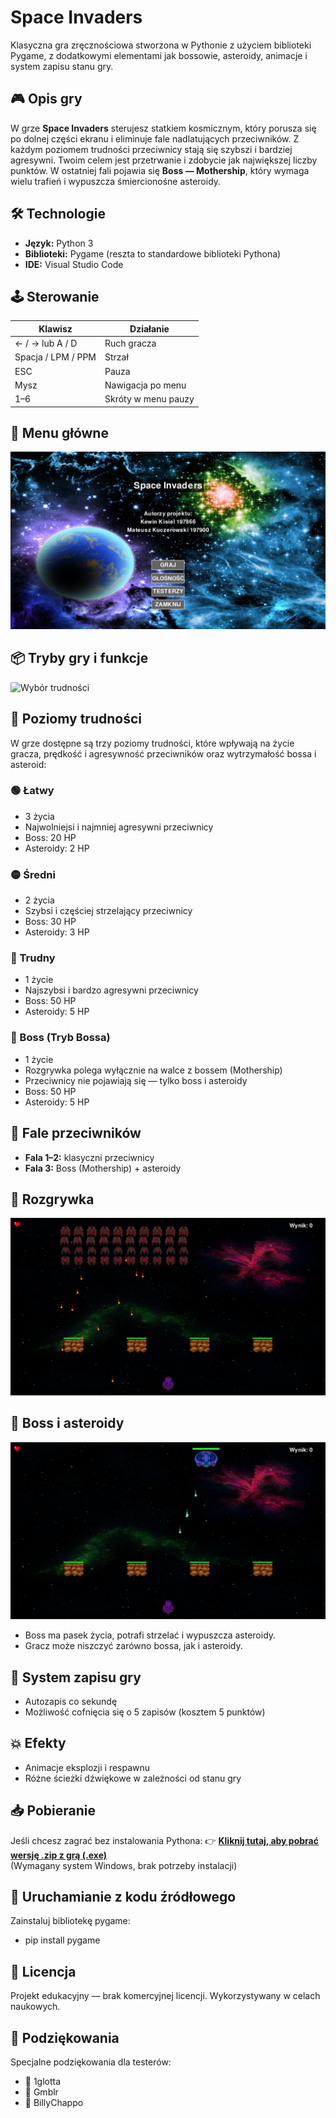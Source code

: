 # Space Invaders
Klasyczna gra zręcznościowa stworzona w Pythonie z użyciem biblioteki Pygame, z dodatkowymi elementami jak bossowie, asteroidy, animacje i system zapisu stanu gry.

## 🎮 Opis gry
W grze **Space Invaders** sterujesz statkiem kosmicznym, który porusza się po dolnej części ekranu i eliminuje fale nadlatujących przeciwników. Z każdym poziomem trudności przeciwnicy stają się szybszi i bardziej agresywni.
Twoim celem jest przetrwanie i zdobycie jak największej liczby punktów. W ostatniej fali pojawia się **Boss — Mothership**, który wymaga wielu trafień i wypuszcza śmiercionośne asteroidy.

## 🛠️ Technologie
- **Język:** Python 3  
- **Biblioteki:** Pygame (reszta to standardowe biblioteki Pythona)
- **IDE:** Visual Studio Code

## 🕹️ Sterowanie
| Klawisz | Działanie                        |
|--------|-----------------------------------|
| ← / → lub A / D | Ruch gracza              |
| Spacja / LPM / PPM | Strzał                |
| ESC    | Pauza                             |
| Mysz   | Nawigacja po menu                 |
| 1–6    | Skróty w menu pauzy               |

## 🧭 Menu główne
![Menu](README(NieDotyczyProjektu)/menu.png)

## 📦 Tryby gry i funkcje
![Wybór trudności](README(NieDotyczyProjektu)/poziom_trudnosci.png)

## 🎯 Poziomy trudności
W grze dostępne są trzy poziomy trudności, które wpływają na życie gracza, prędkość i agresywność przeciwników oraz wytrzymałość bossa i asteroid:
### 🟢 Łatwy
- 3 życia
- Najwolniejsi i najmniej agresywni przeciwnicy
- Boss: 20 HP
- Asteroidy: 2 HP
### 🟡 Średni
- 2 życia
- Szybsi i częściej strzelający przeciwnicy
- Boss: 30 HP
- Asteroidy: 3 HP
### 🔴 Trudny
- 1 życie
- Najszybsi i bardzo agresywni przeciwnicy
- Boss: 50 HP
- Asteroidy: 5 HP
### 👾 Boss (Tryb Bossa)
- 1 życie
- Rozgrywka polega wyłącznie na walce z bossem (Mothership)
- Przeciwnicy nie pojawiają się — tylko boss i asteroidy
- Boss: 50 HP
- Asteroidy: 5 HP

## 🌊 Fale przeciwników
- **Fala 1–2:** klasyczni przeciwnicy  
- **Fala 3:** Boss (Mothership) + asteroidy

## 📸 Rozgrywka
![Rozgrywka](README(NieDotyczyProjektu)/rozgrywka.png)

## 👾 Boss i asteroidy
![Starcie z bossem](README(NieDotyczyProjektu)/boss.png)
- Boss ma pasek życia, potrafi strzelać i wypuszcza asteroidy.  
- Gracz może niszczyć zarówno bossa, jak i asteroidy.

## 💾 System zapisu gry
- Autozapis co sekundę  
- Możliwość cofnięcia się o 5 zapisów (kosztem 5 punktów)

## 💥 Efekty
- Animacje eksplozji i respawnu  
- Różne ścieżki dźwiękowe w zależności od stanu gry

## 📥 Pobieranie
Jeśli chcesz zagrać bez instalowania Pythona:
👉 **[Kliknij tutaj, aby pobrać wersję .zip z grą (.exe)](https://github.com/KWN-KSL/Space-Invaders/releases/download/spaceinvaders-v1/SpaceInvaders.zip)**  
(Wymagany system Windows, brak potrzeby instalacji)

## 🚀 Uruchamianie z kodu źródłowego
Zainstaluj bibliotekę pygame:
- pip install pygame
   
## 🧾 Licencja
Projekt edukacyjny — brak komercyjnej licencji. Wykorzystywany w celach naukowych.

## 🙌 Podziękowania
Specjalne podziękowania dla testerów:
- 👤 1glotta
- 👤 Gmblr
- 👤 BillyChappo
